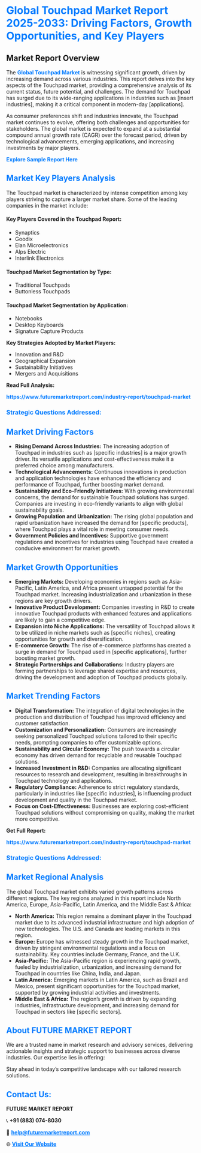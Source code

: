 <h1 style="color: #007BFF;">Global Touchpad Market Report 2025-2033: Driving Factors, Growth Opportunities, and Key Players</h1>

<section id="overview">
<h2>Market Report Overview</h2>
<p>The <a href="https://www.futuremarketreport.com/industry-report/touchpad-market" style="color: #007BFF; text-decoration: none;"><strong>Global Touchpad Market</strong></a> is witnessing significant growth, driven by increasing demand across various industries. This report delves into the key aspects of the Touchpad market, providing a comprehensive analysis of its current status, future potential, and challenges. The demand for Touchpad has surged due to its wide-ranging applications in industries such as [insert industries], making it a critical component in modern-day [applications].</p>
<p>As consumer preferences shift and industries innovate, the Touchpad market continues to evolve, offering both challenges and opportunities for stakeholders. The global market is expected to expand at a substantial compound annual growth rate (CAGR) over the forecast period, driven by technological advancements, emerging applications, and increasing investments by major players.</p>
</section>

<section id="overview">
<p><a href="https://www.futuremarketreport.com/request-sample/reportId=81644" style="color: #007BFF; text-decoration: none;"><strong>Explore Sample Report Here</strong></a></p>
</section>

<section id="key-players">
<h2 style="color: #007BFF;">Market Key Players Analysis</h2>
<p>The Touchpad market is characterized by intense competition among key players striving to capture a larger market share. Some of the leading companies in the market include:</p>
<h4>Key Players Covered in the Touchpad Report:</h4>
<ul><li>Synaptics</li><li>Goodix</li><li>Elan Microelectronics</li><li>Alps Electric</li><li>Interlink Electronics</li></ul>
<h4>Touchpad Market Segmentation by Type:</h4>
<ul><li>Traditional Touchpads</li><li>Buttonless Touchpads</li></ul>

<h4>Touchpad Market Segmentation by Application:</h4>
<ul><li>Notebooks</li><li>Desktop Keyboards</li><li>Signature Capture Products</li></ul>
<p><strong>Key Strategies Adopted by Market Players:</strong></p>
<ul>
<li>Innovation and R&D</li>
<li>Geographical Expansion</li>
<li>Sustainability Initiatives</li>
<li>Mergers and Acquisitions</li>
</ul>
</section>

<section>
<p><strong>Read Full Analysis: </strong></p><a href="https://www.futuremarketreport.com/industry-report/touchpad-market" style="color: #007BFF; text-decoration: none;"><strong>https://www.futuremarketreport.com/industry-report/touchpad-market</strong></a>
<h3 style="color: #007BFF;">Strategic Questions Addressed:</h3>
</section>

<section id="driving-factors">
<h2 style="color: #007BFF;">Market Driving Factors</h2>
<ul>
<li><strong>Rising Demand Across Industries:</strong> The increasing adoption of Touchpad in industries such as [specific industries] is a major growth driver. Its versatile applications and cost-effectiveness make it a preferred choice among manufacturers.</li>
<li><strong>Technological Advancements:</strong> Continuous innovations in production and application technologies have enhanced the efficiency and performance of Touchpad, further boosting market demand.</li>
<li><strong>Sustainability and Eco-Friendly Initiatives:</strong> With growing environmental concerns, the demand for sustainable Touchpad solutions has surged. Companies are investing in eco-friendly variants to align with global sustainability goals.</li>
<li><strong>Growing Population and Urbanization:</strong> The rising global population and rapid urbanization have increased the demand for [specific products], where Touchpad plays a vital role in meeting consumer needs.</li>
<li><strong>Government Policies and Incentives:</strong> Supportive government regulations and incentives for industries using Touchpad have created a conducive environment for market growth.</li>
</ul>
</section>

<section id="growth-opportunities">
<h2 style="color: #007BFF;">Market Growth Opportunities</h2>
<ul>
<li><strong>Emerging Markets:</strong> Developing economies in regions such as Asia-Pacific, Latin America, and Africa present untapped potential for the Touchpad market. Increasing industrialization and urbanization in these regions are key growth drivers.</li>
<li><strong>Innovative Product Development:</strong> Companies investing in R&D to create innovative Touchpad products with enhanced features and applications are likely to gain a competitive edge.</li>
<li><strong>Expansion into Niche Applications:</strong> The versatility of Touchpad allows it to be utilized in niche markets such as [specific niches], creating opportunities for growth and diversification.</li>
<li><strong>E-commerce Growth:</strong> The rise of e-commerce platforms has created a surge in demand for Touchpad used in [specific applications], further boosting market growth.</li>
<li><strong>Strategic Partnerships and Collaborations:</strong> Industry players are forming partnerships to leverage shared expertise and resources, driving the development and adoption of Touchpad products globally.</li>
</ul>
</section>

<section id="trending-factors">
<h2 style="color: #007BFF;">Market Trending Factors</h2>
<ul>
<li><strong>Digital Transformation:</strong> The integration of digital technologies in the production and distribution of Touchpad has improved efficiency and customer satisfaction.</li>
<li><strong>Customization and Personalization:</strong> Consumers are increasingly seeking personalized Touchpad solutions tailored to their specific needs, prompting companies to offer customizable options.</li>
<li><strong>Sustainability and Circular Economy:</strong> The push towards a circular economy has driven demand for recyclable and reusable Touchpad solutions.</li>
<li><strong>Increased Investment in R&D:</strong> Companies are allocating significant resources to research and development, resulting in breakthroughs in Touchpad technology and applications.</li>
<li><strong>Regulatory Compliance:</strong> Adherence to strict regulatory standards, particularly in industries like [specific industries], is influencing product development and quality in the Touchpad market.</li>
<li><strong>Focus on Cost-Effectiveness:</strong> Businesses are exploring cost-efficient Touchpad solutions without compromising on quality, making the market more competitive.</li>
</ul>
</section>

<section>
<p><strong>Get Full Report: </strong></p><a href="https://www.futuremarketreport.com/industry-report/touchpad-market" style="color: #007BFF; text-decoration: none;"><strong>https://www.futuremarketreport.com/industry-report/touchpad-market</strong></a>
<h3 style="color: #007BFF;">Strategic Questions Addressed:</h3>
</section>


<section id="regional-analysis">
<h2 style="color: #007BFF;">Market Regional Analysis</h2>
<p>The global Touchpad market exhibits varied growth patterns across different regions. The key regions analyzed in this report include North America, Europe, Asia-Pacific, Latin America, and the Middle East & Africa:</p>
<ul>
<li><strong>North America:</strong> This region remains a dominant player in the Touchpad market due to its advanced industrial infrastructure and high adoption of new technologies. The U.S. and Canada are leading markets in this region.</li>
<li><strong>Europe:</strong> Europe has witnessed steady growth in the Touchpad market, driven by stringent environmental regulations and a focus on sustainability. Key countries include Germany, France, and the U.K.</li>
<li><strong>Asia-Pacific:</strong> The Asia-Pacific region is experiencing rapid growth, fueled by industrialization, urbanization, and increasing demand for Touchpad in countries like China, India, and Japan.</li>
<li><strong>Latin America:</strong> Emerging markets in Latin America, such as Brazil and Mexico, present significant opportunities for the Touchpad market, supported by growing industrial activities and investments.</li>
<li><strong>Middle East & Africa:</strong> The region’s growth is driven by expanding industries, infrastructure development, and increasing demand for Touchpad in sectors like [specific sectors].</li>
</ul>
</section>

<footer>
<h2 style="color: #007BFF;">About FUTURE MARKET REPORT</h2>
<p>We are a trusted name in market research and advisory services, delivering actionable insights and strategic support to businesses across diverse industries. Our expertise lies in offering:</p>

<p>Stay ahead in today’s competitive landscape with our tailored research solutions.</p>

<h2 style="color: #007BFF;">Contact Us:</h2>
<p><strong>FUTURE MARKET REPORT</strong></p>
<p>📞 <strong>+91 (883) 074-8030</strong></p>
<p>📧 <strong><a href="mailto:help@futuremarketreport.com" style="color: #007BFF;">help@futuremarketreport.com</a></strong></p>
<p>🌐 <strong><a href="https://www.futuremarketreport.com/" style="color: #007BFF;">Visit Our Website</a></strong></p>
</footer>